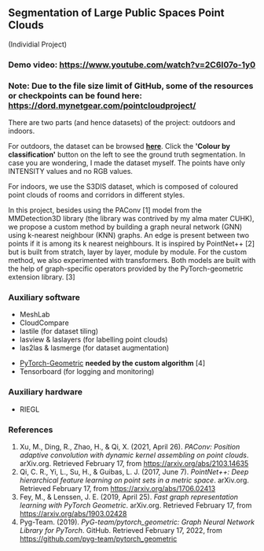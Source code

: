 ## Segmentation of Large Public Spaces Point Clouds

(Individial Project)

### Demo video: https://www.youtube.com/watch?v=2C6I07o-1y0

### Note: Due to the file size limit of GitHub, some of the resources or checkpoints can be found here: https://dord.mynetgear.com/pointcloudproject/

There are two parts (and hence datasets) of the project: outdoors and indoors.

For outdoors, the dataset can be browsed **[here](https://dord.mynetgear.com:5001/static/potree/index.html)**. Click the **'Colour by classification'** button on the left to see the ground truth segmentation. In case you are wondering, I made the dataset myself. The points have only INTENSITY values and no RGB values.

For indoors, we use the S3DIS dataset, which is composed of coloured point clouds of rooms and corridors in different styles. 

In this project, besides using the PAConv [1] model from the MMDetection3D library (the library was contrived by my alma mater CUHK), we propose a custom method by building a graph neural network (GNN) using k-nearest neighbour (KNN) graphs. An edge is present between two points if it is among its k nearest neighbours. It is inspired by PointNet++ [2] but is built from stratch, layer by layer, module by module. For the custom method, we also experimented with transformers. Both models are built with the help of graph-specific operators provided by the PyTorch-geometric extension library. [3]

### Auxiliary software
* MeshLab
* CloudCompare
* lastile (for dataset tiling)
* lasview & laslayers (for labelling point clouds)
* las2las & lasmerge (for dataset augmentation)
<!-- * [labelCloud](https://github.com/ch-sa/labelCloud) *for labelling vehicles* -->
* [PyTorch-Geometric](https://github.com/pyg-team/pytorch_geometric) **needed by the custom algorithm** [4]
* Tensorboard (for logging and monitoring)

### Auxiliary hardware
* RIEGL

### References
<!--
1. Yan, Y., Mao, Y., & Li, B. (2018, October 6). *SECOND: Sparsely embedded convolutional detection*. MDPI. Retrieved February 17, 2022, from https://www.mdpi.com/1424-8220/18/10/3337
2. Lang, A. H., Vora, S., Caesar, H., Zhou, L., Yang, J., & Beijbom, O. (2019, May 7). *PointPillars: Fast encoders for object detection from point clouds*. arXiv.org. Retrieved February 17, 2022, from https://arxiv.org/abs/1812.05784
3. Qi, C. R., Litany, O., He, K., & Guibas, L. J. (2019, August 22). *VoteNet: Deep Hough voting for 3D object detection in point cluds*. arXiv.org. Retrieved February 17, 2022, from https://arxiv.org/abs/1904.09664
-->

1. Xu, M., Ding, R., Zhao, H., & Qi, X. (2021, April 26). *PAConv: Position adaptive convolution with dynamic kernel assembling on point clouds*. arXiv.org. Retrieved February 17, from https://arxiv.org/abs/2103.14635 
2. Qi, C. R., Yi, L., Su, H., & Guibas, L. J. (2017, June 7). *PointNet++: Deep hierarchical feature learning on point sets in a metric space*. arXiv.org. Retrieved February 17, from https://arxiv.org/abs/1706.02413 
3. Fey, M., & Lenssen, J. E. (2019, April 25). *Fast graph representation learning with PyTorch Geometric*. arXiv.org. Retrieved February 17, from https://arxiv.org/abs/1903.02428
4. Pyg-Team. (2019). *PyG-team/pytorch_geometric: Graph Neural Network Library for PyTorch*. GitHub. Retrieved February 17, 2022, from https://github.com/pyg-team/pytorch_geometric
